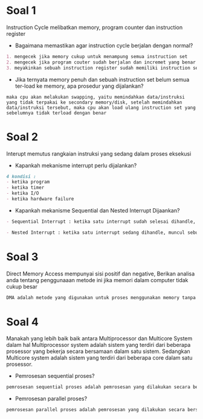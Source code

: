 # Soal 1
Instruction Cycle melibatkan memory, program counter dan instruction register
- Bagaimana memastikan agar instruction cycle berjalan dengan normal?
```md
1. mengecek jika memory cukup untuk menampung semua instruction set
2. mengecek jika program couter sudah berjalan dan incremet yang benar
3. meyakinkan sebuah instruction register sudah memiliki instruction set yang benar dan jelas
```
- Jika ternyata memory penuh dan sebuah instruction set belum semua ter-load ke memory, apa prosedur yang dijalankan?
```
maka cpu akan melakukan swapping, yaitu memindahkan data/instruksi yang tidak terpakai ke secondary memory/disk, setelah memindahkan data/instruksi tersebut, maka cpu akan load ulang instruction set yang sebelumnya tidak terload dengan benar
```

# Soal 2
Interupt memutus rangkaian instruksi yang sedang dalam proses eksekusi
- Kapankah mekanisme interrupt perlu dijalankan?
```md
4 kondisi :
- ketika program
- ketika timer
- ketika I/O
- ketika hardware failure
```
- Kapankah mekanisme Sequential dan Nested Interrupt Dijaankan?
```md
- Sequential Interrupt : ketika satu interrupt sudah selesai dihandle, maka interrupt lainnya baru mulai dihandle lagi (semua interrupt dihandle satu per satu berurutan)

- Nested Interrupt : ketika satu interrupt sedang dihandle, muncul sebuah interrupt baru yang dihandle terlebih dahulu. Setelah interrupt baru selesai dihandle, baru interrupt pertama dilanjutkan.
```
# Soal 3
Direct Memory Access mempunyai sisi positif dan negative, Berikan analisa anda tentang penggunaaan metode ini jika memori dalam computer tidak cukup besar
```md
DMA adalah metode yang digunakan untuk proses menggunakan memory tanpa melibatkan CPU. Cara kerja Dma adalah blok memory di dalam proccessor dialokasikan untuk menyimpan data yang akan ditransfer dari satu proses ke proses lainnya.  .Salah satu kelemahan DMA adalah memory yang dialokasikan khusus untuk melaksanakan satu proses DMA cukup besar, sehingga ketika ada banyak program yang saling bertukar data menggunakan DMA, maka memory yang diperlukan untuk DMA cukup besar. Ketika memory tidak cukup, maka DMA tidak bisa digunakan, sebab tidak ada tempat memory yang dialokasikan untuk proses saling bertukar data menggunakan DMA.
```
# Soal 4
Manakah yang lebih baik baik antara Multiprocessor dan Multicore System dalam hal
Multiprocessor system adalah sistem yang terdiri dari beberapa prosessor yang bekerja secara bersamaan dalam satu sistem. Sedangkan Multicore system adalah sistem yang terdiri dari beberapa core dalam satu prosessor.
- Pemrosesan sequential proses?
```md
pemrosesan sequential proses adalah pemrosesan yang dilakukan secara berurutan, dimana proses satu selesai baru proses selanjutnya dilakukan. Dalam hal ini, multicore system lebih baik, karena multicore system memiliki beberapa core dalam satu prosessor, sehingga proses yang dilakukan secara berurutan dapat dilakukan secara bersamaan oleh beberapa core dalam satu prosessor.
```
- Pemrosesan parallel proses?
```md
pemrosesan parallel proses adalah pemrosesan yang dilakukan secara bersamaan, dimana beberapa proses dilakukan secara bersamaan. Dalam hal ini, multiprocessor system lebih baik, karena multiprocessor system terdiri dari beberapa prosessor yang bekerja secara bersamaan dalam satu sistem, sehingga beberapa proses dapat dilakukan secara bersamaan oleh beberapa prosessor.
```